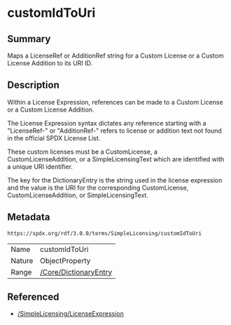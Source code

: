 <!-- Automatically generated by spec-parser v2.1.0 on 2024-06-17T15:44:58.460830+00:00 -->
<!-- SPDX-License-Identifier: Community-Spec-1.0 -->

# customIdToUri

## Summary

Maps a LicenseRef or AdditionRef string for a Custom License or a Custom
License Addition to its URI ID.


## Description

Within a License Expression, references can be made to a Custom License or a
Custom License Addition.

The License Expression syntax dictates any reference starting with a
"LicenseRef-" or "AdditionRef-" refers to license or addition text not found in
the official SPDX License List.

These custom licenses must be a CustomLicense, a CustomLicenseAddition, or a
SimpleLicensingText which are identified with a unique URI identifier.

The key for the DictionaryEntry is the string used in the license expression
and the value is the URI for the corresponding CustomLicense,
CustomLicenseAddition, or SimpleLicensingText.


## Metadata

`https://spdx.org/rdf/3.0.0/terms/SimpleLicensing/customIdToUri`


| | |
|---|---|
| Name | customIdToUri |
| Nature | ObjectProperty |
| Range | [/Core/DictionaryEntry](../../Core/Classes/DictionaryEntry.md) |




## Referenced

- [/SimpleLicensing/LicenseExpression](../../SimpleLicensing/Classes/LicenseExpression.md)

